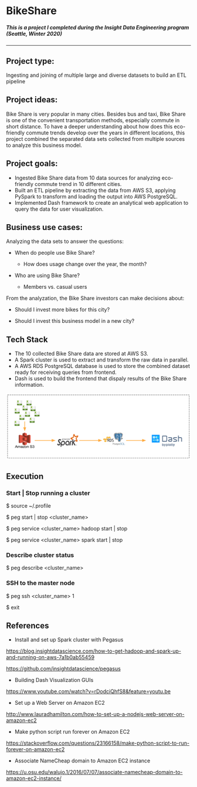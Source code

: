 # BikeShare
##### This is a project I completed during the Insight Data Engineering program (Seattle, Winter 2020)
---
## Project type: 
Ingesting and joining of multiple large and diverse datasets to build an ETL pipeline

## Project ideas:
Bike Share is very popular in many cities. Besides bus and taxi, Bike Share is one of the convenient transportation methods, especially commute in short distance. To have a deeper understanding about how does this eco-friendly commute trends develop over the years in different locations, this project combined the separated data sets collected from multiple sources to analyze this business model.

## Project goals:
* Ingested Bike Share data from 10 data sources for analyzing eco-friendly commute trend in 10 different cities.
* Built an ETL pipeline by extracting the data from AWS S3, applying PySpark to transform and loading the output into AWS PostgreSQL.
* Implemented Dash framework to create an analytical web application to query the data for user visualization.

## Business use cases:
Analyzing the data sets to answer the questions:

* When do people use Bike Share?
  * How does usage change over the year, the month?
  
* Who are using Bike Share?
  * Members vs. casual users

From the analyzation, the Bike Share investors can make decisions about:

  * Should I invest more bikes for this city?
  
  * Should I invest this business model in a new city?

## Tech Stack
* The 10 collected Bike Share data are stored at AWS S3.
* A Spark cluster is used to extract and transform the raw data in parallel.
* A AWS RDS PostgreSQL database is used to store the combined dataset ready for receiving queries from frontend.
* Dash is used to build the frontend that dispaly results of the Bike Share information.

![](image/techStack_2.PNG)

## Execution

### Start | Stop running a cluster
$ source ~/.profile

$ peg start | stop <cluster_name>

$ peg service <cluster_name> hadoop start | stop

$ peg service <cluster_name> spark start | stop

### Describe cluster status
$ peg describe <cluster_name>

### SSH to the master node
$ peg ssh <cluster_name> 1

$ exit


## References
* Install and set up Spark cluster with Pegasus

https://blog.insightdatascience.com/how-to-get-hadoop-and-spark-up-and-running-on-aws-7a1b0ab55459

https://github.com/insightdatascience/pegasus

* Building Dash Visualization GUIs

https://www.youtube.com/watch?v=rDodciQhfS8&feature=youtu.be

* Set up a Web Server on Amazon EC2

http://www.lauradhamilton.com/how-to-set-up-a-nodejs-web-server-on-amazon-ec2

* Make python script run forever on Amazon EC2

https://stackoverflow.com/questions/23166158/make-python-script-to-run-forever-on-amazon-ec2

* Associate NameCheap domain to Amazon EC2 instance

https://u.osu.edu/walujo.1/2016/07/07/associate-namecheap-domain-to-amazon-ec2-instance/


